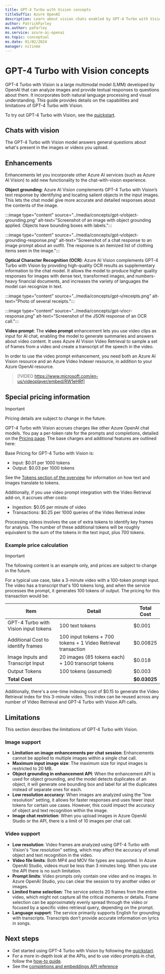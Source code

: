 ```yaml
---
title: GPT-4 Turbo with Vision concepts
titleSuffix: Azure OpenAI
description: Learn about vision chats enabled by GPT-4 Turbo with Vision.
author: PatrickFarley
ms.author: pafarley
ms.service: azure-ai-openai
ms.topic: conceptual 
ms.date: 01/02/2024
manager: nitinme
---
```


# GPT-4 Turbo with Vision concepts

GPT-4 Turbo with Vision is a large multimodal model (LMM) developed by OpenAI that can analyze images and provide textual responses to questions about them. It incorporates both natural language processing and visual understanding. This guide provides details on the capabilities and limitations of GPT-4 Turbo with Vision.

To try out GPT-4 Turbo with Vision, see the [quickstart](/azure/ai-services/openai/gpt-v-quickstart).

## Chats with vision

The GPT-4 Turbo with Vision model answers general questions about what's present in the images or videos you upload.


## Enhancements

Enhancements let you incorporate other Azure AI services (such as Azure AI Vision) to add new functionality to the chat-with-vision experience.

**Object grounding**: Azure AI Vision complements GPT-4 Turbo with Vision’s text response by identifying and locating salient objects in the input images. This lets the chat model give more accurate and detailed responses about the contents of the image.

:::image type="content" source="../media/concepts/gpt-v/object-grounding.png" alt-text="Screenshot of an image with object grounding applied. Objects have bounding boxes with labels.":::

:::image type="content" source="../media/concepts/gpt-v/object-grounding-response.png" alt-text="Screenshot of a chat response to an image prompt about an outfit. The response is an itemized list of clothing items seen in the image.":::

**Optical Character Recognition (OCR)**: Azure AI Vision complements GPT-4 Turbo with Vision by providing high-quality OCR results as supplementary information to the chat model. It allows the model to produce higher quality responses for images with dense text, transformed images, and numbers-heavy financial documents, and increases the variety of languages the model can recognize in text.

:::image type="content" source="../media/concepts/gpt-v/receipts.png" alt-text="Photo of several receipts.":::

:::image type="content" source="../media/concepts/gpt-v/ocr-response.png" alt-text="Screenshot of the JSON response of an OCR call.":::

**Video prompt**: The **video prompt** enhancement lets you use video clips as input for AI chat, enabling the model to generate summaries and answers about video content. It uses Azure AI Vision Video Retrieval to sample a set of frames from a video and create a transcript of the speech in the video.

In order to use the video prompt enhancement, you need both an Azure AI Vision resource and an Azure Video Indexer resource, in addition to your Azure OpenAI resource.

> [!VIDEO https://www.microsoft.com/en-us/videoplayer/embed/RW1eHRf]


## Special pricing information

> [!IMPORTANT]
> Pricing details are subject to change in the future.

GPT-4 Turbo with Vision accrues charges like other Azure OpenAI chat models. You pay a per-token rate for the prompts and completions, detailed on the [Pricing page](/pricing/details/cognitive-services/openai-service/). The base charges and additional features are outlined here:

Base Pricing for GPT-4 Turbo with Vision is:
- Input: $0.01 per 1000 tokens
- Output: $0.03 per 1000 tokens

See the [Tokens section of the overview](/azure/ai-services/openai/overview#tokens) for information on how text and images translate to tokens.

Additionally, if you use video prompt integration with the Video Retrieval add-on, it accrues other costs:
- Ingestion: $0.05 per minute of video
- Transactions: $0.25 per 1000 queries of the Video Retrieval index

Processing videos involves the use of extra tokens to identify key frames for analysis. The number of these additional tokens will be roughly equivalent to the sum of the tokens in the text input, plus 700 tokens.

### Example price calculation

> [!IMPORTANT]
> The following content is an example only, and prices are subject to change in the future.

For a typical use case, take a 3-minute video with a 100-token prompt input. The video has a transcript that's 100 tokens long, and when the service processes the prompt, it generates 100 tokens of output. The pricing for this transaction would be:

| Item        | Detail        | Total Cost   |
|-----------------|-----------------|--------------|
| GPT-4 Turbo with Vision input tokens      | 100 text tokens    | $0.001     |
| Additional Cost to identify frames        | 100 input tokens + 700 tokens + 1 Video Retrieval transaction         | $0.00825     |
| Image Inputs and Transcript Input         | 20 images (85 tokens each) + 100 transcript tokens            | $0.018       |
| Output Tokens      | 100 tokens (assumed)    | $0.003       |
| **Total Cost**      |      | **$0.03025** |

Additionally, there's a one-time indexing cost of $0.15 to generate the Video Retrieval index for this 3-minute video. This index can be reused across any number of Video Retrieval and GPT-4 Turbo with Vision API calls.

## Limitations

This section describes the limitations of GPT-4 Turbo with Vision.

### Image support

- **Limitation on image enhancements per chat session**: Enhancements cannot be applied to multiple images within a single chat call.
- **Maximum input image size**: The maximum size for input images is restricted to 20 MB.
- **Object grounding in enhancement API**: When the enhancement API is used for object grounding, and the model detects duplicates of an object, it will generate one bounding box and label for all the duplicates instead of separate ones for each.
- **Low resolution accuracy**: When images are analyzed using the "low resolution" setting, it allows for faster responses and uses fewer input tokens for certain use cases. However, this could impact the accuracy of object and text recognition within the image.
- **Image chat restriction**: When you upload images in Azure OpenAI Studio or the API, there is a limit of 10 images per chat call.

### Video support

- **Low resolution**: Video frames are analyzed using GPT-4 Turbo with Vision's "low resolution" setting, which may affect the accuracy of small object and text recognition in the video.
- **Video file limits**: Both MP4 and MOV file types are supported. In Azure OpenAI Studio, videos must be less than 3 minutes long. When you use the API there is no such limitation.
- **Prompt limits**: Video prompts only contain one video and no images. In Azure OpenAI Studio, you can clear the session to try another video or images.
- **Limited frame selection**: The service selects 20 frames from the entire video, which might not capture all the critical moments or details. Frame selection can be approximately evenly spread through the video or focused by a specific video retrieval query, depending on the prompt.
- **Language support**: The service primarily supports English for grounding with transcripts. Transcripts don't provide accurate information on lyrics in songs.

## Next steps

- Get started using GPT-4 Turbo with Vision by following the [quickstart](/azure/ai-services/openai/gpt-v-quickstart).
- For a more in-depth look at the APIs, and to use video prompts in chat, follow the [how-to guide](../how-to/gpt-with-vision.md).
- See the [completions and embeddings API reference](../reference.md)